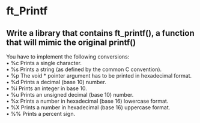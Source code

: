 <h1>ft_Printf</h1>

<h2>Write a library that contains ft_printf(), a
function that will mimic the original printf()</h2>

You have to implement the following conversions:  
• %c Prints a single character.  
• %s Prints a string (as defined by the common C convention).  
• %p The void * pointer argument has to be printed in hexadecimal format.  
• %d Prints a decimal (base 10) number.  
• %i Prints an integer in base 10.  
• %u Prints an unsigned decimal (base 10) number.  
• %x Prints a number in hexadecimal (base 16) lowercase format.  
• %X Prints a number in hexadecimal (base 16) uppercase format.  
• %% Prints a percent sign.  
